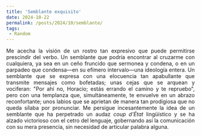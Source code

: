 ```yaml
---
title: 'Semblante exquisito'
date: 2024-10-22
permalink: /posts/2024/10/semblante/
tags:
 - Random
---
```



<div style="text-align: justify;">

Me acecha la visión de un rostro tan expresivo que puede permitirse prescindir del verbo. Un semblante que podría encontrar al cruzarme con cualquiera, ya sea en un ceño fruncido que sermonea y condena, o en un parpadeo que condensa—en su efímero intervalo—una ideología entera. Un semblante que se expresa con una elocuencia tan apabullante que transmite mensajes como bofetadas; unas cejas que se arquean y vociferan: "Por ahí no, Horacio; estás errando el camino y te repruebo", pero con una templanza que, simultáneamente, te envuelve en un abrazo reconfortante; unos labios que se aprietan de manera tan prodigiosa que no queda sílaba por pronunciar. Me persigue incesantemente la idea de un semblante que ha perpetrado un audaz <em>coup d'État</em> lingüístico y se ha alzado victorioso con el cetro del lenguaje, gobernando así la comunicación con su mera presencia, sin necesidad de articular palabra alguna.
<br>

</div><br>